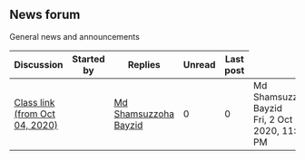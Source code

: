 <h2>News forum</h2>General news and announcements

<br />
<table><thead><tr><th>Discussion</th><th>Started by</th><th>Replies</th><th>Unread<a href="https://moodle.cse.buet.ac.bd/mod/forum/markposts.php?f=634&mark=read&returnpage=view.php"></a></th><th>Last post</th></tr></thead><tbody>
<tr><td><a href="Class%20link%20%28from%20Oct%2004%2C%202020%29">Class link (from Oct 04, 2020)</a></td>
<td><a href="https://moodle.cse.buet.ac.bd/user/view.php?id=1088&course=476"></a></td>
<td><a href="https://moodle.cse.buet.ac.bd/user/view.php?id=1088&course=476">Md Shamsuzzoha Bayzid</a></td>
<td>0</td>
<td>0</td>
<td>Md Shamsuzzoha Bayzid<br />Fri, 2 Oct 2020, 11:40 PM</td>
</tr>
</tbody></table>

